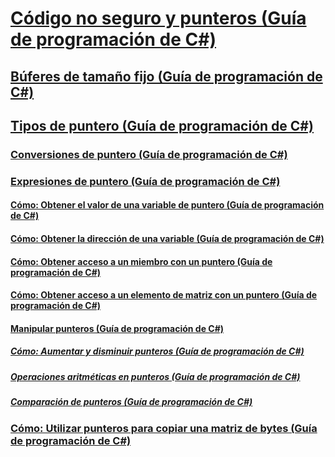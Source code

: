 # [Código no seguro y punteros (Guía de programación de C#)](index.md)
## [Búferes de tamaño fijo (Guía de programación de C#)](fixed-size-buffers.md)
## [Tipos de puntero (Guía de programación de C#)](pointer-types.md)
### [Conversiones de puntero (Guía de programación de C#)](pointer-conversions.md)
### [Expresiones de puntero (Guía de programación de C#)](pointer-expressions.md)
#### [Cómo: Obtener el valor de una variable de puntero (Guía de programación de C#)](how-to-obtain-the-value-of-a-pointer-variable.md)
#### [Cómo: Obtener la dirección de una variable (Guía de programación de C#)](how-to-obtain-the-address-of-a-variable.md)
#### [Cómo: Obtener acceso a un miembro con un puntero (Guía de programación de C#)](how-to-access-a-member-with-a-pointer.md)
#### [Cómo: Obtener acceso a un elemento de matriz con un puntero (Guía de programación de C#)](how-to-access-an-array-element-with-a-pointer.md)
#### [Manipular punteros (Guía de programación de C#)](manipulating-pointers.md)
##### [Cómo: Aumentar y disminuir punteros (Guía de programación de C#)](how-to-increment-and-decrement-pointers.md)
##### [Operaciones aritméticas en punteros (Guía de programación de C#)](arithmetic-operations-on-pointers.md)
##### [Comparación de punteros (Guía de programación de C#)](pointer-comparison.md)
### [Cómo: Utilizar punteros para copiar una matriz de bytes (Guía de programación de C#)](how-to-use-pointers-to-copy-an-array-of-bytes.md)
